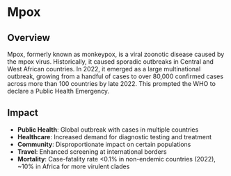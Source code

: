 # Mpox

## Overview

Mpox, formerly known as monkeypox, is a viral zoonotic disease caused by the mpox virus. Historically, it caused sporadic outbreaks in Central and West African countries. In 2022, it emerged as a large multinational outbreak, growing from a handful of cases to over 80,000 confirmed cases across more than 100 countries by late 2022. This prompted the WHO to declare a Public Health Emergency.

## Impact

- **Public Health**: Global outbreak with cases in multiple countries
- **Healthcare**: Increased demand for diagnostic testing and treatment
- **Community**: Disproportionate impact on certain populations
- **Travel**: Enhanced screening at international borders
- **Mortality**: Case-fatality rate <0.1% in non-endemic countries (2022), ~10% in Africa for more virulent clades
